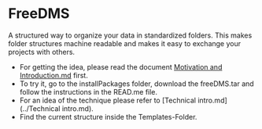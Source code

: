 # FreeDMS
A structured way to organize your data in standardized folders. 
This makes folder structures machine readable and makes it easy to exchange your projects with others.

  * For getting the idea, please read the document [Motivation and Introduction.md](/blob/master/Motivation%20and%20Introduction.md) first.
  * To try it, go to the installPackages folder, download the freeDMS.tar and follow the instructions in the READ.me file.
  * For an idea of the technique please refer to [Technical intro.md](../Technical intro.md).
  * Find the current structure inside the Templates-Folder.
